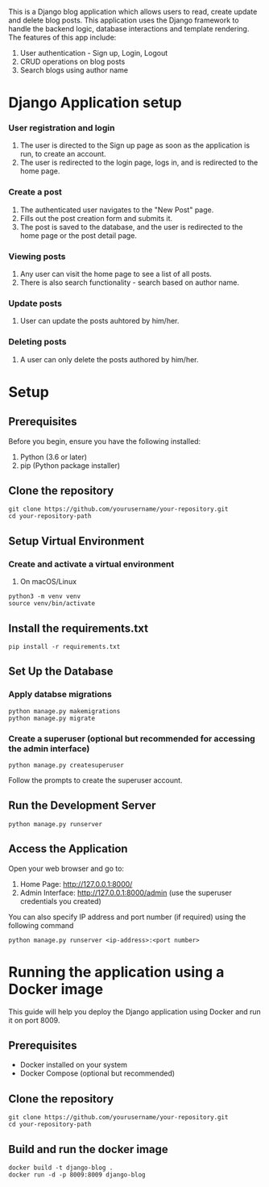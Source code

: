 This is a Django blog application which allows users to read, create update and delete blog posts. This application uses the Django framework to handle the backend logic, database interactions and template rendering. 
The features of this app include:
1. User authentication - Sign up, Login, Logout
2. CRUD operations on blog posts
3. Search blogs using author name

# Django Application setup
### User registration and login
1. The user is directed to the Sign up page as soon as the application is run, to create an account.
2. The user is redirected to the login page, logs in, and is redirected to the home page. 

### Create a post
1. The authenticated user navigates to the "New Post" page.
2. Fills out the post creation form and submits it.
3. The post is saved to the database, and the user is redirected to the home page or the post detail page. 

### Viewing posts
1. Any user can visit the home page to see a list of all posts.
2. There is also search functionality - search based on author name.

### Update posts
1. User can update the posts auhtored by him/her.

### Deleting posts
1. A user can only delete the posts authored by him/her. 

# Setup
## Prerequisites

Before you begin, ensure you have the following installed:
1. Python (3.6 or later)
2. pip (Python package installer)

## Clone the repository
```
git clone https://github.com/yourusername/your-repository.git
cd your-repository-path
```
## Setup Virtual Environment
### Create and activate a virtual environment
1. On macOS/Linux
```
python3 -m venv venv
source venv/bin/activate
```

## Install the requirements.txt
```
pip install -r requirements.txt
```

## Set Up the Database
### Apply databse migrations
```
python manage.py makemigrations
python manage.py migrate
```

### Create a superuser (optional but recommended for accessing the admin interface)
```
python manage.py createsuperuser
```

Follow the prompts to create the superuser account.

## Run the Development Server
```
python manage.py runserver
```

## Access the Application
Open your web browser and go to:

1. Home Page: http://127.0.0.1:8000/
2. Admin Interface: http://127.0.0.1:8000/admin (use the superuser credentials you created)

You can also specify IP address and port number (if required) using the following command
```
python manage.py runserver <ip-address>:<port number>
```


# Running the application using a Docker image
This guide will help you deploy the Django application using Docker and run it on port 8009.

## Prerequisites
- Docker installed on your system
- Docker Compose (optional but recommended)

## Clone the repository
```
git clone https://github.com/yourusername/your-repository.git
cd your-repository-path
```

## Build and run the docker image
```
docker build -t django-blog .
docker run -d -p 8009:8009 django-blog
```


